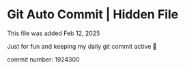 # Git Auto Commit | Hidden File

This file was added Feb 12, 2025

Just for fun and keeping my daily git commit active 🤪

commit number: 1924300
